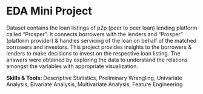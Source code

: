 # EDA Mini Project
Dataset contains the loan listings of p2p (peer to peer loan) lending platform called “Prosper”. It connects borrowers with the lenders and “Prosper” (platform provider) & handles servicing of the loan on behalf of the matched borrowers and investors. This project provides insights to the borrowers & lenders to make decisions to invest on the respective loan listing. The answers were obtained by exploring the data to understand the relations amongst the variables with appropriate visualization.

<b> Skills & Tools: </b> Descriptive Statistics, Preliminary Wrangling, Univariate Analysis, Bivariate Analysis, Multivariate Analysis, Feature Engineering

